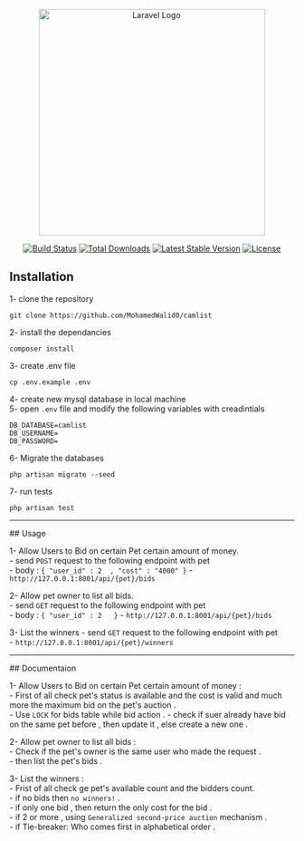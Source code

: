 <p align="center"><a href="https://laravel.com" target="_blank"><img src="https://raw.githubusercontent.com/laravel/art/master/logo-lockup/5%20SVG/2%20CMYK/1%20Full%20Color/laravel-logolockup-cmyk-red.svg" width="400" alt="Laravel Logo"></a></p>

<p align="center">
<a href="https://travis-ci.org/laravel/framework"><img src="https://travis-ci.org/laravel/framework.svg" alt="Build Status"></a>
<a href="https://packagist.org/packages/laravel/framework"><img src="https://img.shields.io/packagist/dt/laravel/framework" alt="Total Downloads"></a>
<a href="https://packagist.org/packages/laravel/framework"><img src="https://img.shields.io/packagist/v/laravel/framework" alt="Latest Stable Version"></a>
<a href="https://packagist.org/packages/laravel/framework"><img src="https://img.shields.io/packagist/l/laravel/framework" alt="License"></a>
</p>

## Installation

1- clone the repository
```
git clone https://github.com/MohamedWalid0/camlist
```
2- install the dependancies 
```
composer install
```
3- create .env file 
```
cp .env.example .env
```
4- create new mysql database in local machine <br>
5- open ```.env``` file and modify the following variables with creadintials
```
DB_DATABASE=camlist
DB_USERNAME=
DB_PASSWORD=
```
6- Migrate the databases
```
php artisan migrate --seed
```
7- run tests
```
php artisan test
```

<hr>
## Usage

1- Allow Users to Bid on certain Pet certain amount of money. <br>
    - send ```POST``` request to the following endpoint with pet <br>
    - body : ```
        {
            "user_id" : 2  ,
            "cost" : "4000"
        } ```
    - ``` http://127.0.0.1:8001/api/{pet}/bids ```


2- Allow pet owner to list all bids. <br>
    - send ```GET``` request to the following endpoint with pet <br>
    - body : ```
        {
            "user_id" : 2  
        } ```
    - ``` http://127.0.0.1:8001/api/{pet}/bids ```


3- List the winners
    - send ```GET``` request to the following endpoint with pet <br>
    - ``` http://127.0.0.1:8001/api/{pet}/winners ```



<hr>
## Documentaion


1- Allow Users to Bid on certain Pet certain amount of money : <br>
    -  First of all check pet's status is available and the cost is valid and much more the maximum bid on the pet's auction . <br>
    - Use ```LOCK``` for bids table while bid action .
    - check if suer already have bid on the same pet before , then update it , else create a new one .<br>

2- Allow pet owner to list all bids : <br>
    - Check if the pet's owner is the same user who made the request .<br>
    - then list the pet's bids . <br>

3- List the winners :<br>
    - Frist of all check ge pet's available count and the bidders count. <br>
    - if no bids then ```no winners!``` .  <br>
    - if only one bid , then return the only cost for the bid .  <br>
    - if 2 or more , using ```Generalized second-price auction```  mechanism . <br>
    - if Tie-breaker: Who comes first in alphabetical order . <br>





